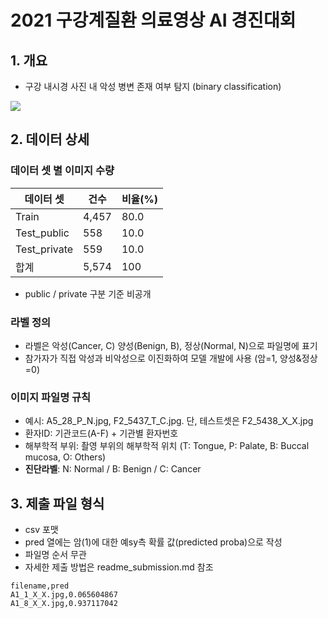 # 2021 구강계질환 의료영상 AI 경진대회

## 1. 개요

* 구강 내시경 사진 내 악성 병변 존재 여부 탐지 (binary classification)

![](https://raw.githubusercontent.com/mnc-challenge/healthcare_mouth/main/img/%EA%B5%AC%EA%B0%95_01.png)

## 2. 데이터 상세

### 데이터 셋 별 이미지 수량

| 데이터 셋    | 건수  | 비율(%) |
| ------------ | ----- | ------- |
| Train        | 4,457 | 80.0    |
| Test_public  | 558   | 10.0    |
| Test_private | 559   | 10.0    |
| 합계         | 5,574 | 100     |

* public / private 구분 기준 비공개

### 라벨 정의

* 라벨은 악성(Cancer, C) 양성(Benign, B), 정상(Normal, N)으로 파일명에 표기
* 참가자가 직접 악성과 비악성으로 이진화하여 모델 개발에 사용 (암=1, 양성&정상=0)

### 이미지 파일명 규칙
* 예시: A5_28_P_N.jpg, F2_5437_T_C.jpg. 단, 테스트셋은 F2_5438_X_X.jpg
* 환자ID: 기관코드(A-F) + 기관별 환자번호
* 해부학적 부위: 촬영 부위의 해부학적 위치 (T: Tongue, P: Palate, B: Buccal mucosa, O: Others)
* **진단라벨**: N: Normal / B: Benign / C: Cancer 


## 3. 제출 파일 형식

* csv 포맷
* pred 열에는 암(1)에 대한 예sy측 확률 값(predicted proba)으로 작성
* 파일명 순서 무관
* 자세한 제출 방법은 readme_submission.md 참조

```  result.csv
filename,pred
A1_1_X_X.jpg,0.065604867
A1_8_X_X.jpg,0.937117042
```
